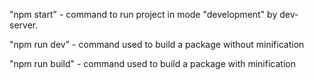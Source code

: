 
"npm start" - command to run project in mode "development" by dev-server.

"npm run dev" - command used to build a package without minification 

"npm run build" - command used to build a package with minification 